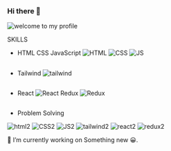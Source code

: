 ### Hi there 👋

<!--
**ManavJain01/ManavJain01** is a ✨ _special_ ✨ repository because its `README.md` (this file) appears on your GitHub profile.

Here are some ideas to get you started:

- 🔭 I’m currently working on MERN stack development.
- 🌱 I’m currently learning Node JS
- 👯 I’m looking to collaborate on ...
- 🤔 I’m looking for help with ...
- 💬 Ask me about ...
- 📫 How to reach me: ...
- 😄 Pronouns: ...
- ⚡ Fun fact: ...
-->
![welcome to my profile](https://github.com/ManavJain01/ManavJain01/assets/118716368/7ce1a8fb-4615-4e57-a5b2-db5f33eeee0d)

SKILLS


* HTML CSS JavaScript
![HTML](https://github.com/ManavJain01/ManavJain01/assets/118716368/45535feb-5b4c-4df7-8fda-f586c3a1e342) ![CSS](https://github.com/ManavJain01/ManavJain01/assets/118716368/ebace99d-3c01-4d8e-ba35-904d16f0ca01) ![JS](https://github.com/ManavJain01/ManavJain01/assets/118716368/adcc0805-da46-4960-bc6c-a19abad6f30a)
##
##
##
* Tailwind  ![tailwind](https://github.com/ManavJain01/ManavJain01/assets/118716368/26f55def-25c2-4b2a-bd63-417f0ddd1ab4)
##
##
##
* React ![React](https://github.com/ManavJain01/ManavJain01/assets/118716368/d9500840-8b52-41db-a6f0-e450fd9d997b)
 Redux ![Redux](https://github.com/ManavJain01/ManavJain01/assets/118716368/0b658e35-6c9a-4e43-9345-974b129f1c85)
##
##
##
* Problem Solving

![html2](https://github.com/ManavJain01/ManavJain01/assets/118716368/8321494a-907f-4c4b-8baa-9c74f06f3914) ![CSS2](https://github.com/ManavJain01/ManavJain01/assets/118716368/fbfc104c-da46-46c9-af39-95440c923e1e) ![JS2](https://github.com/ManavJain01/ManavJain01/assets/118716368/6965250e-e258-4513-ad34-70c1dce0abb9) ![tailwind2](https://github.com/ManavJain01/ManavJain01/assets/118716368/cd9d3dc1-815c-49c5-bb70-119a00d33285) ![react2](https://github.com/ManavJain01/ManavJain01/assets/118716368/445a9b8d-83e6-4cc5-b824-5821d95ae523) ![redux2](https://github.com/ManavJain01/ManavJain01/assets/118716368/a49f3dd6-e85f-4712-9d65-3a4f13c823c4)







🔭 I’m currently working on Something new 😀.
